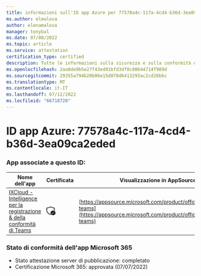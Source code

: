 ```yaml
---
title: informazioni sull'ID app Azure per 77578a4c-117a-4cd4-b36d-3ea09ca2eded
ms.author: elmalova
author: elenamalova
manager: tonybal
ms.date: 07/08/2022
ms.topic: article
ms.service: attestation
certification_type: certified
description: Tutte le informazioni sulla sicurezza e sulla conformità disponibili per 77578a4c-117a-4cd4-b36d-3ea09ca2eded.
ms.openlocfilehash: 2aa8de9b5e27f43ed91bfd3df0c80644714f989d
ms.sourcegitcommit: 29355a794b20b06e15d070d6413293ac2cd26bbc
ms.translationtype: MT
ms.contentlocale: it-IT
ms.lasthandoff: 07/12/2022
ms.locfileid: "66718720"
---
```

# <a name="azure-app-id-77578a4c-117a-4cd4-b36d-3ea09ca2eded"></a>ID app Azure: 77578a4c-117a-4cd4-b36d-3ea09ca2eded


### <a name="apps-associated-with-this-id"></a>App associate a questo ID:
| **Nome dell'app** | **Certificata** | **Visualizzazione in AppSource** |
|--------------|---------------|-----------------------|
| [IXCloud - Intelligence per la registrazione &amp; della conformità di Teams](../forward/numonix.nmx-teams.md) | <img alt="Certified application badge" src="../media/certified-badge.png" height="25" width="25" /> | [https://appsource.microsoft.com/product/office/numonix.nmx-teams](https://appsource.microsoft.com/product/office/numonix.nmx-teams) |

### <a name="microsoft-365-app-compliance-status"></a>Stato di conformità dell'app Microsoft 365
- Stato attestazione server di pubblicazione: completato
- Certificazione Microsoft 365: approvata (07/07/2022)
